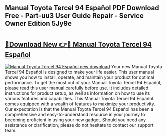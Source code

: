 ## Manual Toyota Tercel 94 Español PDF Download Free - Part-uu3 User Guide Repair - Service Owner Edition 5Jy9e

# <h2><a href="http://bc4221.oget.top/?id=Manual+Toyota+Tercel+94+Espa%c3%b1ol">🔗Download New 👉🔴 Manual Toyota Tercel 94 Español</a></h2>

[![Manual Toyota Tercel 94 Español new download](https://i.imgur.com/5g1atiW.png)](http://bc4221.oget.top/?id=Manual+Toyota+Tercel+94+Espa%c3%b1ol)
Your new Manual Toyota Tercel 94 Español is designed to make your life easier. This user manual shows you how to install, operate, and maintain your product for optimal performance. To get the most out of your Manual Toyota Tercel 94 Español, please read this user manual carefully before use. It includes detailed instructions for product setup, as well as information on how to use its various features and capabilities. This Manual Toyota Tercel 94 Español comes equipped with a wealth of features to maximize your productivity. Our expectation is that the Manual Toyota Tercel 94 Español has been a comprehensive and easy-to-understand resource in your journey to becoming proficient in using your new gadget. Should you need any assistance or clarification, please do not hesitate to contact our support team.
